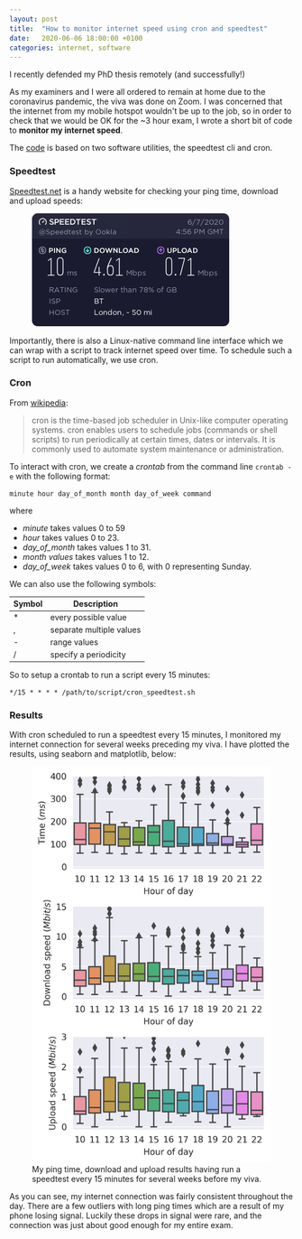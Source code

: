 ```yaml
---
layout: post
title:  "How to monitor internet speed using cron and speedtest"
date:   2020-06-06 18:00:00 +0100
categories: internet, software
---
```


I recently defended my PhD thesis remotely (and successfully!)

As my examiners and I were all ordered to remain at home due to the coronavirus pandemic, the viva was done on Zoom. I was concerned that the internet from my mobile hotspot wouldn't be up to the job, so in order to check that we would be OK for the ~3 hour exam, I wrote a short bit of code to **monitor my internet speed**.

The [code](https://github.com/peregrinescode/speedmon) is based on two software utilities, the speedtest cli and cron.

### Speedtest

[Speedtest.net](https://www.speedtest.net/) is a handy website for checking your ping time, download and upload speeds:

<figure>
    <div class="scaled">
        <img class="center" src="/assets/imgs/speedtest-output.png" alt="Speedtest.net output">
    </div>
</figure> 

Importantly, there is also a Linux-native command line interface which we can wrap with a script to track internet speed over time. To schedule such a script to run automatically, we use cron.

### Cron

From [wikipedia](https://en.wikipedia.org/wiki/Cron):
> cron is the time-based job scheduler in Unix-like computer operating systems. cron enables users to schedule jobs (commands or shell scripts) to run periodically at certain times, dates or intervals. It is commonly used to automate system maintenance or administration.

To interact with cron, we create a *crontab* from the command line `crontab -e` with the following format:
```
minute hour day_of_month month day_of_week command
```
where
* *minute* takes values 0 to 59
* *hour*  takes values 0 to 23.
* *day_of_month* takes values 1 to 31.
* *month values* takes values 1 to 12.
* *day_of_week* takes values 0 to 6, with 0 representing Sunday.

We can also use the following symbols:

| Symbol     	 | Description |
| ----------- | ----------- |
| *			 | every possible value |
| , 		 	 | separate multiple values |
| - 		 	 | range values |
| / 		 	 | specify a periodicity |


So to setup a crontab to run a script every 15 minutes:
```(bash)
*/15 * * * * /path/to/script/cron_speedtest.sh
```

### Results

With cron scheduled to run a speedtest every 15 minutes, I monitored my internet connection for several weeks preceding my viva. I have plotted the results, using seaborn and matplotlib, below:

<figure>
    <img class="center" src="/assets/imgs/ross-warren-speed_v_time-NI.png" alt="speedmon output">
    <figcaption>
      My ping time, download and upload results having run a speedtest every 15 minutes for several weeks before my viva.
    </figcaption>
</figure> 

As you can see, my internet connection was fairly consistent throughout the day. There are a few outliers with long ping times which are a result of my phone losing signal. Luckily these drops in signal were rare, and the connection was just about good enough for my entire exam.